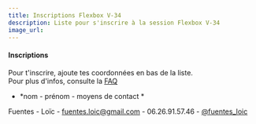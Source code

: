 ```yaml
---
title: Inscriptions Flexbox V-34
description: Liste pour s'inscrire à la session Flexbox V-34
image_url:
---
```


#### Inscriptions

Pour t'inscrire, ajoute tes coordonnées en bas de la liste.  
Pour plus d'infos, consulte la [FAQ](http://walkingdev.fr/#walkingdev/flexbox/blob/master/faq.md)  

* *nom - prénom - moyens de contact *

Fuentes - Loïc - fuentes.loic@gmail.com - 06.26.91.57.46 - [@fuentes_loic](https://twitter.com/fuentes_loic)
